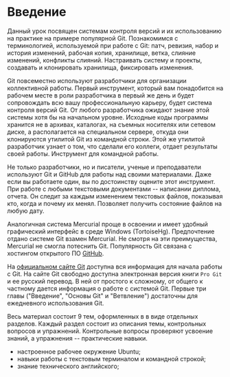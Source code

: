 # Введение

<!-- Для кого материал? -->

<!-- Чему посвящен материал -->
Данный урок посвящен системам контроля версий и их использованию на практике на примере популярной Git.
Познакомимся с терминологией, используемой при работе с Git: патч, ревизия, набор и история изменений, рабочая копия, хранилище, ветка, слияние изменений, конфликты слияний.
Настраивать систему и проекты, создавать и клонировать хранилища, фиксировать изменения.

<!-- Актуальность системы контроля версий -->
Git повсеместно используют разработчики для организации коллективной работы.
Первый инструмент, который вам понадобится на рабочем месте в роли разработчика в первый же день и будет сопровождать всю вашу профессиональную карьеру, будет система контроля версий Git.
От любого разработчика ожидают знание этой системы хотя бы на начальном уровне.
Исходные коды программы хранится не в архивах, каталогах, на съемных носителях или сетевом диске, а располагается на специальном сервере, откуда они клонируются утилитой Git из командной строки.
Этой же утилитой разработчик узнает о том, что сделали его коллеги, отдает результаты своей работы.
Инструмент для командной работы.

<!-- Важность Git при работе в одиночку -->
Не только разработчики, но и писатели, ученые и преподаватели используют Git и GitHub для работы над своими материалами.
Даже если вы работаете один, вы по достоинству оцените этот инструмент.
При работе с любыми текстовыми документами -- написании диплома, отчета.
Он следит за каждым изменением текстовых файлов, показывая кто, когда и почему их менял.
Позволяет получить состояние файлов на любую дату.

<!-- Git vs `Mercurial`-->
Аналогичная система Mercurial проще в освоении и имеет удобный графический интерфейс в среде Windows (TortoiseHg).
Предпочтение отдано системе Git взамен Mercurial.
Не смотря на эти преимущества, Mercurial не смогла потеснить Git.
Популярность Git связана с хостингом открытого ПО [GitHub](https://github.com).

<!--
Из всех систем наибольшую популярность получила Git.
Mercurial еще используется в некоторых командах.
Она проще в обучении и имеет удобный графический интерфейс TortoiseHg в среде Windows.
Но постепенно происходит переход на Git, что связано с полуярностью хостинга [GitHub](https://github.com).
А сложность Git (по сравнению с Mercurial) не отталкивает разработчиков, а наоборот, дает гибкости в нестандартных ситуациях.
-->

<!-- Информация о Git -->
На [официальном сайте Git](https://git-scm.com) доступна вся информация для начала работы с Git.
На сайте Git свободно доступна электронная версия книги `Pro Git` и ее русский перевод.
В ней от простого к сложному, от общего к частному дается информация о работе с системой Git.
Первые три главы ("Введение", "Основы Git" и "Ветвление") достаточны для ежедневного использования Git.

<!-- Структура материала -->
Весь материал состоит 9 тем, оформленных в в виде отдельных разделов.
Каждый раздел состоит из описания темы, контрольных вопросов и упражнений.
Контрольные вопросы проверяют усвоение знаний, а упражнения -- практические навыки.

<!-- Предварительные условия -->
* настроенное рабочее окружение Ubuntu;
* навыки работы с текстовым терминалом и командной строкой;
* знание технического английского;

<!-- Исходные данные для упражнений -->

<!--
sudo apt -y install tmux
sudo apt -y install rcs
-->

```{tableofcontents}
```

